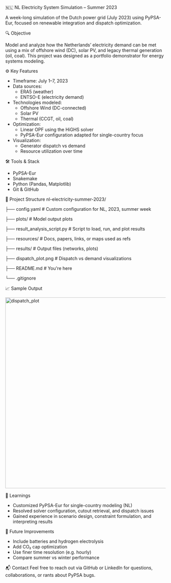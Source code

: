 🇳🇱 NL Electricity System Simulation – Summer 2023

A week-long simulation of the Dutch power grid (July 2023) using PyPSA-Eur, focused on renewable integration and dispatch optimization.


🔍 Objective

Model and analyze how the Netherlands’ electricity demand can be met using a mix of offshore wind (DC), solar PV, and legacy thermal generation (oil, coal). This project was designed as a portfolio demonstrator for energy systems modeling.


⚙️ Key Features
- Timeframe: July 1–7, 2023
- Data sources:
  - ERA5 (weather)
  - ENTSO-E (electricity demand)
- Technologies modeled:
  - Offshore Wind (DC-connected)
  - Solar PV
  - Thermal (CCGT, oil, coal)
- Optimization:
  - Linear OPF using the HiGHS solver
  - PyPSA-Eur configuration adapted for single-country focus
- Visualization: 
  - Generator dispatch vs demand
  - Resource utilization over time


🛠 Tools & Stack
- PyPSA-Eur
- Snakemake
- Python (Pandas, Matplotlib)
- Git & GitHub


📁 Project Structure
nl-electricity-summer-2023/

├── config.yaml                                  # Custom configuration for NL, 2023, summer week

├── plots/                                       # Model output plots

├── result_analysis_script.py                    # Script to load, run, and plot results

├── resources/                                   # Docs, papers, links, or maps used as refs

├── results/                                     # Output files (networks, plots)

├── dispatch_plot.png                            # Dispatch vs demand visualizations

├── README.md                                    # You're here

└── .gitignore


📈 Sample Output

<img width="1200" height="600" alt="dispatch_plot" src="https://github.com/user-attachments/assets/5314f648-4028-4d4f-9427-be8b966257e9" />


🧠 Learnings
- Customized PyPSA-Eur for single-country modeling (NL)
- Resolved solver configuration, cutout retrieval, and dispatch issues
- Gained experience in scenario design, constraint formulation, and interpreting results


🚀 Future Improvements
- Include batteries and hydrogen electrolysis
- Add CO₂ cap optimization
- Use finer time resolution (e.g. hourly)
- Compare summer vs winter performance


📬 Contact
Feel free to reach out via GitHub or LinkedIn for questions, collaborations, or rants about PyPSA bugs.


